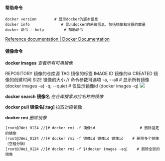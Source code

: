 #### 帮助命令
```shell
docker version        # 显示docker的版本信息
docker info              # 显示docker的系统信息，包括镜像和容器的数量
docker 命令 --help         # 帮助命令
```
[Reference documentation | Docker Documentation](https://docs.docker.com/reference/ "Reference documentation | Docker Documentation")

#### 镜像命令
**docker images**
*查看所有可用镜像*

REPOSITORY 镜像的仓库源
TAG 镜像的标签
IMAGE ID 镜像的id
CREATED 镜像的创建时间
SIZE 镜像的大小
// 命令参数可选项
-a, --all # 显示所有镜像 (docker images -a)
-q, --quiet # 仅显示镜像id (docker images -q)
![](https://i-blog.csdnimg.cn/blog_migrate/ef4d057f6ef3bd68ed2ef9fce4137101.png)

**docker search 镜像名**
*在仓库搜索对应名称的镜像*

**docker pull 镜像名[:tag]**
拉取对应镜像

**docker rmi**
*删除镜像*
```shell
[root@JWei_0124 //]# docker rmi -f 镜像id                    # 删除指定的镜像
[root@JWei_0124 //]# docker rmi -f 镜像id 镜像id 镜像id    # 删除多个镜像（空格分隔）
[root@JWei_0124 //]# docker rmi -f $(docker images -aq)    # 删除全部的镜像
```
